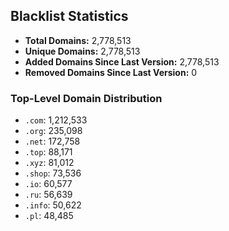 ## Blacklist Statistics

- **Total Domains:** 2,778,513
- **Unique Domains:** 2,778,513
- **Added Domains Since Last Version:** 2,778,513
- **Removed Domains Since Last Version:** 0

### Top-Level Domain Distribution

-  `.com`: 1,212,533
-  `.org`: 235,098
-  `.net`: 172,758
-  `.top`: 88,171
-  `.xyz`: 81,012
-  `.shop`: 73,536
-  `.io`: 60,577
-  `.ru`: 56,639
-  `.info`: 50,622
-  `.pl`: 48,485
